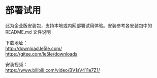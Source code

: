 # 部署试用

此为企业版安装包，支持本地或内网部署试用体验。安装参考各安装包中的 README.md 文件说明

下载地址：  
http://download.le5le.com/  
https://gitee.com/le5le/downloads

安装视频：  
https://www.bilibili.com/video/BV1sV411e7Z1/
